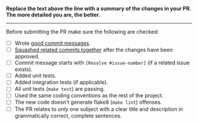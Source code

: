 **Replace the text above the line with a summary of the changes in your PR.
The more detailed you are, the better.**

-----------------

Before submitting the PR make sure the following are checked:

* [ ] Wrote [good commit messages][1].
* [ ] [Squashed related commits together][2] after the changes have been approved.
* [ ] Commit message starts with `[Resolve #issue-number]` (if a related issue exists).
* [ ] Added unit tests.
* [ ] Added integration tests (if applicable).
* [ ] All unit tests (`make test`) are passing.
* [ ] Used the same coding conventions as the rest of the project.
* [ ] The new code doesn't generate flake8 (`make lint`) offenses.
* [ ] The PR relates to *only* one subject with a clear title
  and description in grammatically correct, complete sentences.

[1]: http://chris.beams.io/posts/git-commit/
[2]: https://github.com/todotxt/todo.txt-android/wiki/Squash-All-Commits-Related-to-a-Single-Issue-into-a-Single-Commit
